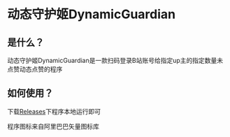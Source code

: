 # 动态守护姬DynamicGuardian



## 是什么？

动态守护姬DynamicGuardian是一款扫码登录B站账号给指定up主的指定数量未点赞动态点赞的程序

## 如何使用？

下载[Releases](https://github.com/forSeasons333/bili_autolike/releases)下程序本地运行即可



程序图标来自阿里巴巴矢量图标库[<img src="https://img.alicdn.com/imgextra/i2/O1CN01FF1t1g1Q3PDWpSm4b_!!6000000001920-55-tps-508-135.svg" alt="iconfont Logo" style="zoom: 1%;" />](https://www.iconfont.cn/)